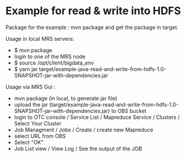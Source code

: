 Example for read & write into HDFS
==================

Package for the example : mvn package and get the package in target.

Usage in local MRS servers:

 - $ mvn package
 - login to one of the MRS node 
 - $ source /opt/client/bigdata_env
 - $ yarn jar target/example-java-read-and-write-from-hdfs-1.0-SNAPSHOT-jar-with-dependencies.jar

Usage via MRS Gui  :

 - mvn package (in local, to generate jar file)
 - upload the jar (target/example-java-read-and-write-from-hdfs-1.0-SNAPSHOT-jar-with-dependencies.jar) to OBS bucket 
 - login to OTC console / Service List / Mapreduce Service / Clusters / Select Your Cluster
 - Job Managment / Jobs / Create / create new Mapreduce
 - select URL from OBS 
 - Select "OK"
 - Job List view / View Log / See the output of the JOB 
